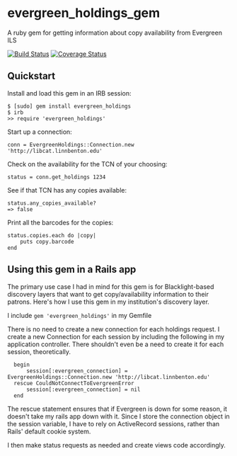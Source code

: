 # evergreen_holdings_gem
A ruby gem for getting information about copy availability from Evergreen ILS

[![Build Status](https://travis-ci.org/sandbergja/evergreen_holdings_gem.svg?branch=master)](https://travis-ci.org/sandbergja/evergreen_holdings_gem)
[![Coverage Status](https://coveralls.io/repos/github/sandbergja/evergreen_holdings_gem/badge.svg?branch=master)](https://coveralls.io/github/sandbergja/evergreen_holdings_gem?branch=master)

Quickstart
----------
Install and load this gem in an IRB session:

    $ [sudo] gem install evergreen_holdings
    $ irb
    >> require 'evergreen_holdings'

Start up a connection:

    conn = EvergreenHoldings::Connection.new 'http://libcat.linnbenton.edu'

Check on the availability for the TCN of your choosing:

    status = conn.get_holdings 1234
    
See if that TCN has any copies available:

    status.any_copies_available?
    => false

Print all the barcodes for the copies:

    status.copies.each do |copy|
        puts copy.barcode
    end

Using this gem in a Rails app
----------
The primary use case I had in mind for this gem is for Blacklight-based discovery layers that want to get
copy/availability information to their patrons.  Here's how I use this gem in my institution's discovery layer.

I include `gem 'evergreen_holdings'` in my Gemfile

There is no need to create a new connection for each holdings request.  I create a new Connection for each session by including the following in my application controller.  There shouldn't even be a need to create it for each session, theoretically.

      begin
          session[:evergreen_connection] = EvergreenHoldings::Connection.new 'http://libcat.linnbenton.edu'
      rescue CouldNotConnectToEvergreenError
          session[:evergreen_connection] = nil
      end
 
The rescue statement ensures that if Evergreen is down for some reason, it doesn't take my rails app down with it.  Since I store the connection object in the session variable, I have to rely on ActiveRecord sessions, rather than Rails' default cookie system.

I then make status requests as needed and create views code accordingly.
